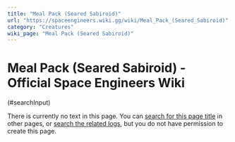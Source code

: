 ```yaml
---
title: "Meal Pack (Seared Sabiroid)"
url: "https://spaceengineers.wiki.gg/wiki/Meal_Pack_(Seared_Sabiroid)"
category: "Creatures"
wiki_page: "Meal Pack (Seared Sabiroid)"
---
```


# Meal Pack (Seared Sabiroid) - Official Space Engineers Wiki

(#searchInput)

There is currently no text in this page. You can [search for this page title](https://spaceengineers.wiki.gg/wiki/Special:Search/Meal_Pack_\(Seared_Sabiroid\) "Special:Search/Meal Pack (Seared Sabiroid)") in other pages, or [search the related logs](https://spaceengineers.wiki.gg/wiki/Special:Log?page=Meal_Pack_\(Seared_Sabiroid\)), but you do not have permission to create this page.